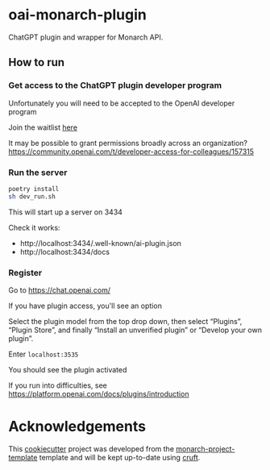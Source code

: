 # oai-monarch-plugin

ChatGPT plugin and wrapper for Monarch  API.

## How to run

### Get access to the ChatGPT plugin developer program

Unfortunately you will need to be accepted to the OpenAI developer program

Join the waitlist [here](https://openai.com/waitlist/plugins)

It may be possible to grant permissions broadly across an organization? https://community.openai.com/t/developer-access-for-colleagues/157315

### Run the server

```bash
poetry install
sh dev_run.sh
```

This will start up a server on 3434

Check it works:

- http://localhost:3434/.well-known/ai-plugin.json
- http://localhost:3434/docs

### Register

Go to https://chat.openai.com/

If you have plugin access, you'll see an option

Select the plugin model from the top drop down, then select “Plugins”, “Plugin Store”, and finally “Install an unverified plugin” or “Develop your own plugin”.

Enter `localhost:3535`

You should see the plugin activated

If you run into difficulties, see https://platform.openai.com/docs/plugins/introduction

# Acknowledgements

This [cookiecutter](https://cookiecutter.readthedocs.io/en/stable/README.html) project was developed from the [monarch-project-template](https://github.com/monarch-initiative/monarch-project-template) template and will be kept up-to-date using [cruft](https://cruft.github.io/cruft/).
